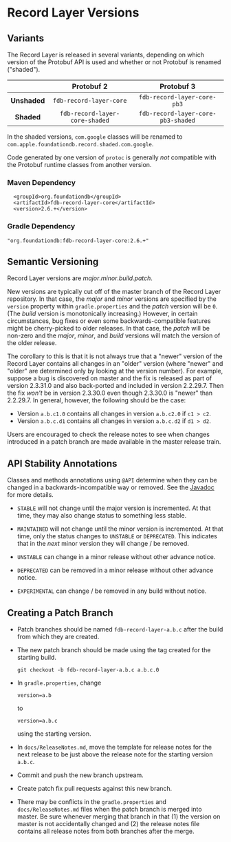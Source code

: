 # Record Layer Versions

## Variants

The Record Layer is released in several variants, depending on which version of the Protobuf API is used and whether or not Protobuf is renamed ("shaded").

|              |         Protobuf 2             |         Protobuf 3                 |
|:------------:|:------------------------------:|:----------------------------------:|
| **Unshaded** | `fdb-record-layer-core`        | `fdb-record-layer-core-pb3`        |
| **Shaded**   | `fdb-record-layer-core-shaded` | `fdb-record-layer-core-pb3-shaded` |

In the shaded versions, `com.google` classes will be renamed to `com.apple.foundationdb.record.shaded.com.google`.

Code generated by one version of `protoc` is generally *not* compatible with the Protobuf runtime classes from another version.

### Maven Dependency

```
  <groupId>org.foundationdb</groupId>
  <artifactId>fdb-record-layer-core</artifactId>
  <version>2.6.+</version>
```

### Gradle Dependency

```
"org.foundationdb:fdb-record-layer-core:2.6.+"
```

## Semantic Versioning

Record Layer versions are *major*.*minor*.*build*.*patch*.

New versions are typically cut off of the master branch of the Record Layer repository. In that case, the *major* and *minor* versions are specified by the `version` property within `gradle.properties` and the *patch* version will be `0`. (The *build* version is monotonically increasing.) However, in certain circumstances, bug fixes or even some backwards-compatible features might be cherry-picked to older releases. In that case, the *patch* will be non-zero and the *major*, *minor*, and *build* versions will match the version of the older release.

The corollary to this is that it is not always true that a "newer" version of the Record Layer contains all changes in an "older" version (where "newer" and "older" are determined only by looking at the version number). For example, suppose a bug is discovered on master and the fix is released as part of version 2.3.31.0 and also back-ported and included in version 2.2.29.7. Then the fix *won't* be in version 2.3.30.0 even though 2.3.30.0 is "newer" than 2.2.29.7. In general, however, the following should be the case:

* Version `a.b.c1.0` contains all changes in version `a.b.c2.0` if `c1 > c2`.
* Version `a.b.c.d1` contains all changes in version `a.b.c.d2` if `d1 > d2`.

Users are encouraged to check the release notes to see when changes introduced in a patch branch are made available in the master release train.

## API Stability Annotations

Classes and methods annotations using `@API` determine when they can be changed in a backwards-incompatible way or removed. See the [Javadoc](https://javadoc.io/page/org.foundationdb/fdb-extensions/latest/com/apple/foundationdb/API.html) for more details.

* `STABLE` will not change until the major version is incremented. At that time, they may also change status to something less stable.

* `MAINTAINED` will not change until the minor version is incremented. At that time, only the status changes to `UNSTABLE` or `DEPRECATED`. This indicates that in the *next* minor version they will change / be removed.

* `UNSTABLE` can change in a minor release without other advance notice.

* `DEPRECATED` can be removed in a minor release without other advance notice.

* `EXPERIMENTAL` can change / be removed in any build without notice.


## Creating a Patch Branch

* Patch branches should be named `fdb-record-layer-a.b.c` after the build from which they are created.

* The new patch branch should be made using the tag created for the starting build.

    ```
    git checkout -b fdb-record-layer-a.b.c a.b.c.0
    ```

* In `gradle.properties`, change

    ```
    version=a.b
    ```

    to

    ```
    version=a.b.c
    ```

    using the starting version.

* In `docs/ReleaseNotes.md`, move the template for release notes for the next release to be just above the release note for the starting version `a.b.c`.

* Commit and push the new branch upstream.

* Create patch fix pull requests against this new branch.

* There may be conflicts in the `gradle.properties` and `docs/ReleaseNotes.md` files when the patch branch is merged into master. Be sure whenever merging that branch in that (1) the version on master is not accidentally changed and (2) the release notes file contains all release notes from both branches after the merge.
